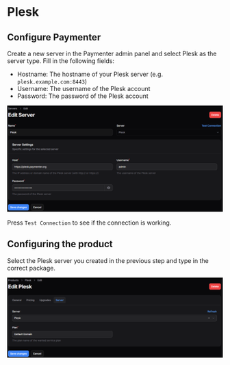 # Plesk

## Configure Paymenter

Create a new server in the Paymenter admin panel and select Plesk as the server type. Fill in the following fields:
- Hostname: The hostname of your Plesk server (e.g. `plesk.example.com:8443`)
- Username: The username of the Plesk account 
- Password: The password of the Plesk account

![image](/assets/images/extensions/plesk/server_settings.png)

Press `Test Connection` to see if the connection is working.

## Configuring the product
Select the Plesk server you created in the previous step and type in the correct package.

![image](/assets/images/extensions/plesk/product.png)